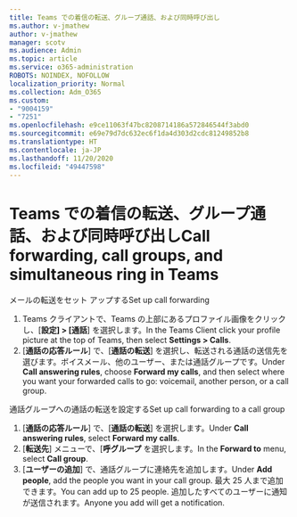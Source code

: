 ```yaml
---
title: Teams での着信の転送、グループ通話、および同時呼び出し
ms.author: v-jmathew
author: v-jmathew
manager: scotv
ms.audience: Admin
ms.topic: article
ms.service: o365-administration
ROBOTS: NOINDEX, NOFOLLOW
localization_priority: Normal
ms.collection: Adm_O365
ms.custom:
- "9004159"
- "7251"
ms.openlocfilehash: e9ce11063f47bc8208714186a572846544f3abd0
ms.sourcegitcommit: e69e79d7dc632ec6f1da4d303d2cdc81249852b8
ms.translationtype: HT
ms.contentlocale: ja-JP
ms.lasthandoff: 11/20/2020
ms.locfileid: "49447598"
---
```

# <a name="call-forwarding-call-groups-and-simultaneous-ring-in-teams"></a><span data-ttu-id="61ff0-102">Teams での着信の転送、グループ通話、および同時呼び出し</span><span class="sxs-lookup"><span data-stu-id="61ff0-102">Call forwarding, call groups, and simultaneous ring in Teams</span></span>

<span data-ttu-id="61ff0-103">メールの転送をセット アップする</span><span class="sxs-lookup"><span data-stu-id="61ff0-103">Set up call forwarding</span></span>

1. <span data-ttu-id="61ff0-104">Teams クライアントで、Teams の上部にあるプロファイル画像をクリックし、[**設定] > [通話**] を選択します。</span><span class="sxs-lookup"><span data-stu-id="61ff0-104">In the Teams Client click your profile picture at the top of Teams, then select **Settings > Calls**.</span></span>
2. <span data-ttu-id="61ff0-105">[**通話の応答ルール**] で、[**通話の転送**] を選択し、転送される通話の送信先を選びます。ボイスメール、他のユーザー、または通話グループです。</span><span class="sxs-lookup"><span data-stu-id="61ff0-105">Under **Call answering rules**, choose **Forward my calls**, and then select where you want your forwarded calls to go: voicemail, another person, or a call group.</span></span>

<span data-ttu-id="61ff0-106">通話グループへの通話の転送を設定する</span><span class="sxs-lookup"><span data-stu-id="61ff0-106">Set up call forwarding to a call group</span></span>

1. <span data-ttu-id="61ff0-107">[**通話の応答ルール**] で、[**通話の転送**] を選択します。</span><span class="sxs-lookup"><span data-stu-id="61ff0-107">Under **Call answering rules**, select **Forward my calls**.</span></span>
2. <span data-ttu-id="61ff0-108">[**転送先**] メニューで、[**呼グループ** を選択します。</span><span class="sxs-lookup"><span data-stu-id="61ff0-108">In the **Forward to** menu, select **Call group**.</span></span>
3. <span data-ttu-id="61ff0-109">[**ユーザーの追加**] で、通話グループに連絡先を追加します。</span><span class="sxs-lookup"><span data-stu-id="61ff0-109">Under **Add people**, add the people you want in your call group.</span></span> <span data-ttu-id="61ff0-110">最大 25 人まで追加できます。</span><span class="sxs-lookup"><span data-stu-id="61ff0-110">You can add up to 25 people.</span></span> <span data-ttu-id="61ff0-111">追加したすべてのユーザーに通知が送信されます。</span><span class="sxs-lookup"><span data-stu-id="61ff0-111">Anyone you add will get a notification.</span></span>
